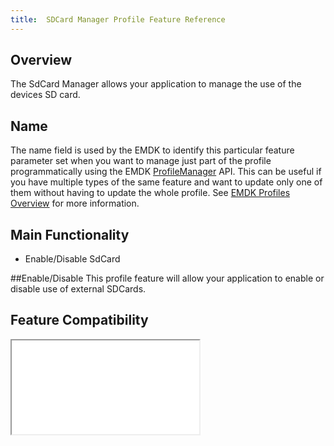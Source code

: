 ```yaml
---
title:  SDCard Manager Profile Feature Reference
---
```



## Overview

The SdCard Manager allows your application to manage the use of the devices SD card.

## Name
The name field is used by the EMDK to identify this particular feature parameter set when you want to manage just part of the profile programmatically using the EMDK [ProfileManager](/emdk-for-android/4-0/api/ProfileManager) API. This can be useful if you have multiple types of the same feature and want to update only one of them without having to update the whole profile. See [EMDK Profiles Overview](/emdk-for-android/4-0/guide/profiles/usingwizard) for more information.

## Main Functionality

* Enable/Disable SdCard


##Enable/Disable
This profile feature will allow your application to enable or disable use of external SDCards.

## Feature Compatibility
<iframe src="compare.html#mx=4.3&csp=SdCardMgr&os=All&embed=true"></iframe> 
